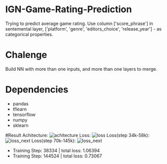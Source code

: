 # IGN-Game-Rating-Prediction
Trying to predict average game rating. Use column ['score_phrase'] in sentemental layer, ['platform', 'genre', 'editors_choice', 'release_year'] - as categorical properties. 
# Chalenge 
Build NN with more than one inputs, and more than one layers to merge.
# Dependencies
 - pandas
 - tflearn
 - tensorflow
 - numpy
 - sklearn
 
#Result
 Achitecture: 
 ![achitecture]( https://github.com/AlfredNeverKog/IGN-Game-Rating-Prediction/images/raw/master/architecture.png)
 Loss:
 ![loss]( https://github.com/AlfredNeverKog/IGN-Game-Rating-Prediction/images/raw/master/loss.png)
 Loss(step 34k-58k):
 ![loss_next]( https://github.com/AlfredNeverKog/IGN-Game-Rating-Prediction/images/raw/master/loss_1.png)
Loss(step 70k-145k):
 ![loss_next]( https://github.com/AlfredNeverKog/IGN-Game-Rating-Prediction/images/raw/master/loss_70-145.png)

 
 - Training Step: 38334  | total loss: 1.06394
 - Training Step: 144524  | total loss: 0.73067